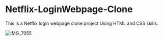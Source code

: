 # Netflix-LoginWebpage-Clone
This is a Netflix login webpage clone project Using HTML and CSS skills.

![IMG_7055](https://user-images.githubusercontent.com/121295620/214131919-8663b311-84de-4fcf-b193-004018174d59.jpg)




